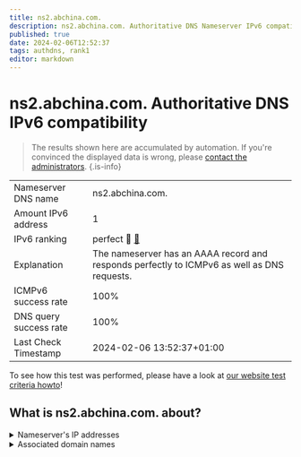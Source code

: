 ```yaml
---
title: ns2.abchina.com.
description: ns2.abchina.com. Authoritative DNS Nameserver IPv6 compatibility
published: true
date: 2024-02-06T12:52:37
tags: authdns, rank1
editor: markdown
---
```


# ns2.abchina.com. Authoritative DNS IPv6 compatibility

> The results shown here are accumulated by automation. If you're convinced the displayed data is wrong, please [contact the administrators](/howto/chat). 
{.is-info}




|   |   |
| - | - |
| Nameserver DNS name | ns2.abchina.com.
| Amount IPv6 address | 1
| IPv6 ranking | perfect :1st_place_medal: [🔗](/howto/ranking) |
| Explanation | The nameserver has an AAAA record and responds perfectly to ICMPv6 as well as DNS requests. |
| ICMPv6 success rate | 100%|
| DNS query success rate | 100% |
| Last Check Timestamp | 2024-02-06 13:52:37+01:00 |

To see how this test was performed, please have a look at [our website test criteria howto](/howto/testcriteria/authdns)!


## What is ns2.abchina.com. about?




<details>
<summary>Nameserver's IP addresses</summary>

2408:8606:3a00::8007

</details>



<details>
<summary>Associated domain names</summary>

www.abchina.com

</details>
